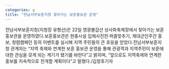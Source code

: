 ```yaml
---
categories: g
title: "전남서부보훈지청 찾아가는 보훈홍보관 운영"
---
```

전남서부보훈지청(지청장 유형선)은 22일 영광불갑산 상사화축제장에서 찾아가는 보훈홍보관을 운영하였다.보훈홍보관은 현충시설 입체사진전‧퍼즐맞추기, 제대군인주간 홍보, 청렴캠페인 등의 이벤트를 실시해 지역 주민들의 큰 호응을 얻었다.전남서부보훈지청 관계자는 “지역 축제와 연계한 보훈 홍보관 운영을 통해 관광객과 지역주민이 보훈에 대한 관심을 갖게 되는 계기가 됐기를 바란다”고 밝히며, “앞으로도 지역축제와 연계한 홍보를 지속적으로 전개할 계획이다”고 말했다./김창호기자